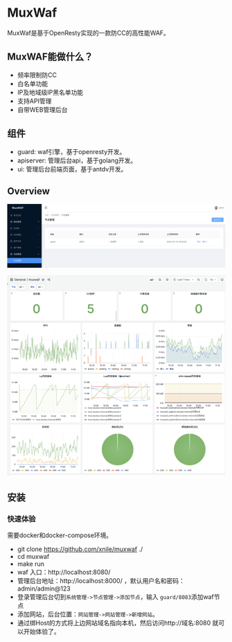 # MuxWaf

MuxWaf是基于OpenResty实现的一款防CC的高性能WAF。

## MuxWAF能做什么？

* 频率限制防CC
* 白名单功能
* IP及地域级IP黑名单功能
* 支持API管理
* 自带WEB管理后台

## 组件
* guard:  waf引擎，基于openresty开发。
* apiserver: 管理后台api，基于golang开发。
* ui: 管理后台前端页面，基于antdv开发。

## Overview

![](https://raw.githubusercontent.com/xnile/muxwaf/master/screenshot/screen01.png)

![](https://raw.githubusercontent.com/xnile/muxwaf/master/screenshot/grafana.png)

## 安装

### 快速体验

需要docker和docker-compose环境。

* git clone https://github.com/xnile/muxwaf ./
* cd muxwaf
* make run
* waf 入口：http://localhost:8080/
* 管理后台地址：http://localhost:8000/ ，默认用户名和密码：admin/admin@123
* 登录管理后台切到`系统管理->节点管理->添加节点`，输入 `guard/8083`添加waf节点
* 添加网站，后台位置：`网站管理->网站管理->新增网站`。
* 通过绑Host的方式将上边网站域名指向本机，然后访问http://域名:8080 就可以开始体验了。